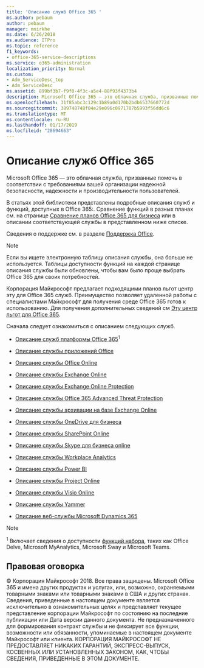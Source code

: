 ```yaml
---
title: 'Описание служб Office 365 '
ms.author: pebaum
author: pebaum
manager: mnirkhe
ms.date: 6/26/2018
ms.audience: ITPro
ms.topic: reference
f1_keywords:
- office-365-service-descriptions
ms.service: o365-administration
localization_priority: Normal
ms.custom:
- Adm_ServiceDesc_top
- Adm_ServiceDesc
ms.assetid: 899bf3b7-f9f0-4f3c-a5e4-88f93f4373b4
description: Microsoft Office 365 — это облачная служба, призванные помочь в соответствии с требованиями вашей организации надежной безопасности, надежности и производительности пользователей.
ms.openlocfilehash: 31f85abc3c129c1b89a0d170b2bdb6537660772d
ms.sourcegitcommit: 389748748f04e29e096c0971707b5993f56dd6c6
ms.translationtype: MT
ms.contentlocale: ru-RU
ms.lasthandoff: 01/17/2019
ms.locfileid: "28694663"
---
```

# <a name="office-365-service-descriptions"></a>Описание служб Office 365 

Microsoft Office 365 — это облачная служба, призванные помочь в соответствии с требованиями вашей организации надежной безопасности, надежности и производительности пользователей. 
  
В статьях этой библиотеки представлены подробные описания служб и функций, доступных в Office 365:. Сравнение функций в разных планах см. на странице [Сравнение планов Office 365 для бизнеса](http://go.microsoft.com/fwlink/?LinkID=799177&amp;clcid=0x409) или в описании соответствующей службы в представленном ниже списке. 
  
Сведения о поддержке см. в разделе [Поддержка Office](https://support.office.com/).
  
> [!NOTE]
> Если вы ищете электронную таблицу описания службы, она больше не используется. Таблицы доступности функций на каждой странице описания службы были обновлены, чтобы вам было проще выбрать Office 365 для своих потребностей. 
  
Корпорация Майкрософт предлагает подходящими планов льгот центр эту для Office 365 служб. Преимущество позволяет удаленной работы с специалистами Майкрософт для получения среде Office 365 готов к использованию. Для получения дополнительных сведений см [Эту центр льгот для Office 365](https://docs.microsoft.com/fasttrack/O365-fasttrack-benefit-for-office-365).
  
Сначала следует ознакомиться с описанием следующих служб.
  
- [Описание служб платформы Office 365](office-365-platform-service-description/office-365-platform-service-description.md)<sup>1</sup>
    
- [Описание службы приложений Office](office-applications-service-description/office-applications-service-description.md)
    
- [Описание службы Office Online](office-online-service-description/office-online-service-description.md)
    
- [Описание службы Exchange Online](exchange-online-service-description/exchange-online-service-description.md)
    
- [Описание службы Exchange Online Protection](exchange-online-protection-service-description/exchange-online-protection-service-description.md)
    
- [Описание службы Office 365 Advanced Threat Protection](office-365-advanced-threat-protection-service-description.md)
    
- [Описание службы архивации на базе Exchange Online](exchange-online-archiving-service-description/exchange-online-archiving-service-description.md)
    
- [Описание службы OneDrive для бизнеса](onedrive-for-business-service-description.md)
    
- [Описание службы SharePoint Online](sharepoint-online-service-description/sharepoint-online-service-description.md)
    
- [Описание службы Skype для бизнеса online](skype-for-business-online-service-description/skype-for-business-online-service-description.md)
    
- [Описание службы Workplace Analytics](workplace-analytics-service-description.md)
    
- [Описание службы Power BI](power-bi-service-description.md)
    
- [Описание службы Project Online](project-online-service-description/project-online-service-description.md)
    
- [Описание службы Visio Online](visio-online-service-description/visio-online-service-description.md)
    
- [Описание службы Yammer](yammer-service-description/yammer-service-description.md)
    
- [Описание веб-службы Microsoft Dynamics 365](microsoft-dynamics-365-online-service-description.md)
    
> [!NOTE]
> <sup>1</sup> Включает сведения о доступности [функций набора](https://technet.microsoft.com/EN-US/library/office-365-suite-features.aspx), таких как Office Delve, Microsoft MyAnalytics, Microsoft Sway и Microsoft Teams. 
  
## <a name="disclaimer"></a>Правовая оговорка

© Корпорация Майкрософт 2018. Все права защищены. Microsoft Office 365 и имена других продуктах и услугах, или, возможно, охраняемыми товарными знаками или товарными знаками в США и других странах. Сведения, приведенные в настоящем документе является исключительно в ознакомительных целях и представляет текущее представление корпорации Майкрософт по состоянию на последние публикации или Дата версии данного документа. Не предназначенного для формирования контракт службы и не фиксирует все функции, возможности или обязанности, упоминаемые в настоящем документе Майкрософт или клиента. КОРПОРАЦИЯ МАЙКРОСОФТ НЕ ПРЕДОСТАВЛЯЕТ НИКАКИХ ГАРАНТИЙ, ЭКСПРЕСС-ВЫПУСК, КОСВЕННЫХ ИЛИ УСТАНОВЛЕННЫХ ЗАКОНОМ, КАК, ЧТОБЫ СВЕДЕНИЯ, ПРИВЕДЕННЫЕ В ЭТОМ ДОКУМЕНТЕ. 
  
